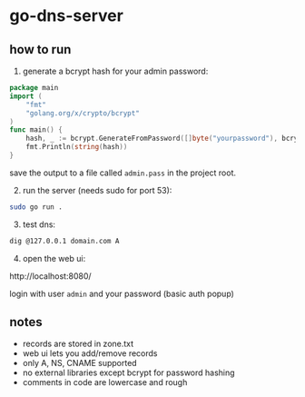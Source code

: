 # go-dns-server

## how to run

1. generate a bcrypt hash for your admin password:

```go
package main
import (
	"fmt"
	"golang.org/x/crypto/bcrypt"
)
func main() {
	hash, _ := bcrypt.GenerateFromPassword([]byte("yourpassword"), bcrypt.DefaultCost)
	fmt.Println(string(hash))
}
```

save the output to a file called `admin.pass` in the project root.

2. run the server (needs sudo for port 53):

```sh
sudo go run .
```

3. test dns:

```sh
dig @127.0.0.1 domain.com A
```

4. open the web ui:

http://localhost:8080/

login with user `admin` and your password (basic auth popup)

## notes
- records are stored in zone.txt
- web ui lets you add/remove records
- only A, NS, CNAME supported
- no external libraries except bcrypt for password hashing
- comments in code are lowercase and rough
